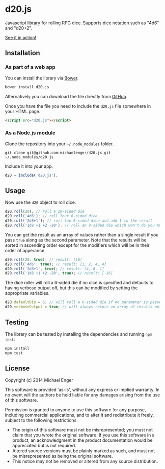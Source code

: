 # d20.js

Javascript library for rolling RPG dice. Supports dice notation such as "4d6" and "d20+2".

[See it in action!](http://michaelenger.github.io/d20.js/)

## Installation

### As part of a web app

You can install the library via [Bower](http://bower.io/).

```bash
bower install d20.js
```

Alternatively you can download the file directly from [GitHub](https://github.com/michaelenger/d20.js).

Once you have the file you need to include the `d20.js` file somewhere in your HTML page.

```html
<script src="d20.js"></script>
```

### As a Node.js module

Clone the repository into your `~/.node_modules` folder.

```
git clone git@github.com:michaelenger/d20.js.git ~/.node_modules/d20.js
```

Include it into your app.

```javascript
d20 = include('d20.js');
```

## Usage

Now use the `d20` object to roll dice.

```javascript
d20.roll(20); // roll a 20-sided die
d20.roll('4d6'); // roll four 6-sided dice
d20.roll('2d8+1'); // roll two 8-sided dice and add 1 to the result
d20.roll('1d8 +1 +2 -20'); // roll an 8-sided die which won't do you much good
```

You can get the result as an array of values rather than a single result if you pass `true` along as the second parameter. Note that the results will be sorted in ascending order except for the modifiers which will be in their order of apperance.

```javascript
d20.roll(20, true); // result: [16]
d20.roll('4d6', true); // result: [1, 2, 4, 4]
d20.roll('2d8+1', true); // result: [4, 6, 1]
d20.roll('1d8 +1 +2 -20', true); // result: [-16]
```

The dice roller will roll a 6-sided die if no dice is specified and defaults to having verbose output off, but this can be modified by setting the appropriate variables.

```javascript
d20.defaultDie = 6; // will roll a 6-sided die if no parameter is passed to roll()
d20.verboseOutput = true; // will always return an array of results unless false is passed as the second parameter
```

## Testing

The library can be tested by installing the dependencies and running `npm test`:

```bash
npm install
npm test
```

## License

Copyright (c) 2014 Michael Enger

This software is provided 'as-is', without any express or implied warranty. In no event will the authors be held liable for any damages arising from the use of this software.

Permission is granted to anyone to use this software for any purpose, including commercial applications, and to alter it and redistribute it freely, subject to the following restrictions:

 * The origin of this software must not be misrepresented; you must not claim that you wrote the original software. If you use this software in a product, an acknowledgment in the product documentation would be appreciated but is not required.
 * Altered source versions must be plainly marked as such, and must not be misrepresented as being the original software.
 * This notice may not be removed or altered from any source distribution.

